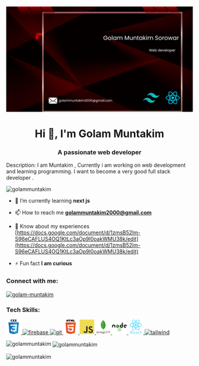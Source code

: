 ![logo](https://github.com/GolamMuntakim/GolamMuntakim/blob/main/gitbg.png)
<h1 align="center">Hi 👋, I'm Golam Muntakim</h1>
<h3 align="center">A passionate web developer</h3>

<p>Description: I am Muntakim , Currently i am working on web development and learning programming. I want to become a very good full stack developer .</p>
<p align="left"> <img src="https://komarev.com/ghpvc/?username=golammuntakim&label=Profile%20views&color=0e75b6&style=flat" alt="golammuntakim" /> </p>

- 🌱 I’m currently learning **next js**

- 📫 How to reach me **golammuntakim2000@gmail.com**

- 📄 Know about my experiences [https://docs.google.com/document/d/1zmsB52lm-S96eCAFLUS4OQ1KtLc3aOp9l0oakWMU38k/edit](https://docs.google.com/document/d/1zmsB52lm-S96eCAFLUS4OQ1KtLc3aOp9l0oakWMU38k/edit)

- ⚡ Fun fact **I am curious**

<h3 align="left">Connect with me:</h3>
<p align="left">
<a href="https://linkedin.com/in/golam-muntakim" target="blank"><img align="center" src="https://raw.githubusercontent.com/rahuldkjain/github-profile-readme-generator/master/src/images/icons/Social/linked-in-alt.svg" alt="golam-muntakim" height="30" width="40" /></a>
</p>

<h3 align="left">Tech Skills:</h3>
<p align="left"> <a href="https://www.w3schools.com/css/" target="_blank" rel="noreferrer"> <img src="https://raw.githubusercontent.com/devicons/devicon/master/icons/css3/css3-original-wordmark.svg" alt="css3" width="40" height="40"/> </a> <a href="https://firebase.google.com/" target="_blank" rel="noreferrer"> <img src="https://www.vectorlogo.zone/logos/firebase/firebase-icon.svg" alt="firebase" width="40" height="40"/> </a> <a href="https://git-scm.com/" target="_blank" rel="noreferrer"> <img src="https://www.vectorlogo.zone/logos/git-scm/git-scm-icon.svg" alt="git" width="40" height="40"/> </a> <a href="https://www.w3.org/html/" target="_blank" rel="noreferrer"> <img src="https://raw.githubusercontent.com/devicons/devicon/master/icons/html5/html5-original-wordmark.svg" alt="html5" width="40" height="40"/> </a> <a href="https://developer.mozilla.org/en-US/docs/Web/JavaScript" target="_blank" rel="noreferrer"> <img src="https://raw.githubusercontent.com/devicons/devicon/master/icons/javascript/javascript-original.svg" alt="javascript" width="40" height="40"/> </a> <a href="https://www.mongodb.com/" target="_blank" rel="noreferrer"> <img src="https://raw.githubusercontent.com/devicons/devicon/master/icons/mongodb/mongodb-original-wordmark.svg" alt="mongodb" width="40" height="40"/> </a> <a href="https://nodejs.org" target="_blank" rel="noreferrer"> <img src="https://raw.githubusercontent.com/devicons/devicon/master/icons/nodejs/nodejs-original-wordmark.svg" alt="nodejs" width="40" height="40"/> </a> <a href="https://reactjs.org/" target="_blank" rel="noreferrer"> <img src="https://raw.githubusercontent.com/devicons/devicon/master/icons/react/react-original-wordmark.svg" alt="react" width="40" height="40"/> </a> <a href="https://tailwindcss.com/" target="_blank" rel="noreferrer"> <img src="https://www.vectorlogo.zone/logos/tailwindcss/tailwindcss-icon.svg" alt="tailwind" width="40" height="40"/> </a> </p>

<p><img align="left" src="https://github-readme-stats.vercel.app/api/top-langs?username=golammuntakim&show_icons=true&locale=en&layout=compact" alt="golammuntakim" /></p>

<p>&nbsp;<img align="center" src="https://github-readme-stats.vercel.app/api?username=golammuntakim&show_icons=true&locale=en" alt="golammuntakim" /></p>

<p><img align="center" src="https://github-readme-streak-stats.herokuapp.com/?user=golammuntakim&" alt="golammuntakim" /></p>
